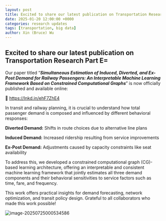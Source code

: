 ```yaml
---
layout: post
title: Excited to share our latest publication on Transportation Research Part E
date: 2025-01-20 12:00:00 +0000
categories: research updates
tags: [transportation, big data]
author: Xin (Bruce) Wu
---
```


## Excited to share our latest publication on Transportation Research Part E=
Our paper titled “***Simultaneous Estimation of Induced, Diverted, and Ex-Post Demand for Railway Passengers: An Interpretable Machine Learning Framework Based on Constrained Computational Graphs***” is now officially published and available online:

 🔗 https://lnkd.in/ehF7ZhE4

In transit and railway planning, it is crucial to understand how total passenger demand is composed and influenced by different behavioral responses:

**Diverted Demand:** Shifts in route choices due to alternative line plans

**Induced Demand:** Increased ridership resulting from service improvements

**Ex-Post Demand:** Adjustments caused by capacity constraints like seat availability

To address this, we developed a constrained computational graph (CG)-based learning architecture, offering an interpretable and consistent machine learning framework that jointly estimates all three demand components and their behavioral sensitivities to service factors such as time, fare, and frequency.

This work offers practical insights for demand forecasting, network optimization, and transit policy design. Grateful to all collaborators who made this work possible!



![image-20250725000534586](C:\Users\xwu03\AppData\Roaming\Typora\typora-user-images\image-20250725000534586.png)
